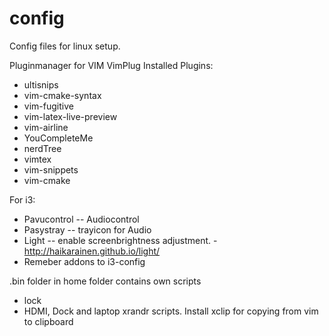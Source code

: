 # config
Config files for linux setup.

Pluginmanager for VIM VimPlug
Installed Plugins:
 - ultisnips
 - vim-cmake-syntax
 - vim-fugitive
 - vim-latex-live-preview
 - vim-airline
 - YouCompleteMe
 - nerdTree
 - vimtex
 - vim-snippets
 - vim-cmake

For i3:
 - Pavucontrol -- Audiocontrol 
 - Pasystray -- trayicon for Audio
 - Light -- enable screenbrightness adjustment. - http://haikarainen.github.io/light/
 - Remeber addons to i3-config

.bin folder in home folder contains own scripts
 - lock
 - HDMI, Dock and laptop xrandr scripts.
Install xclip for copying from vim to clipboard
